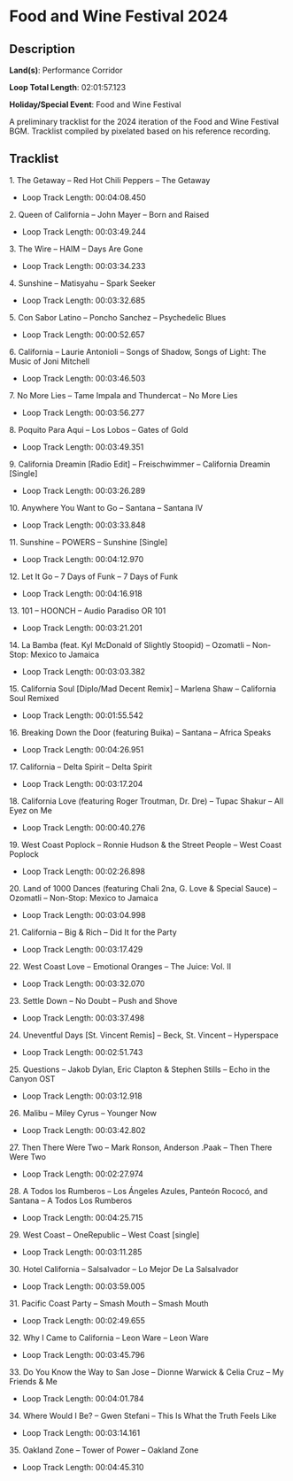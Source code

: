 # Food and Wine Festival 2024

## Description

**Land(s)**: Performance Corridor

**Loop Total Length**: 02:01:57.123

**Holiday/Special Event**: Food and Wine Festival

A preliminary tracklist for the 2024 iteration of the Food and Wine Festival BGM. Tracklist compiled by pixelated based on his reference recording.

## Tracklist

1\. The Getaway – Red Hot Chili Peppers – The Getaway

- Loop Track Length: 00:04:08.450

2\. Queen of California – John Mayer – Born and Raised

- Loop Track Length: 00:03:49.244

3\. The Wire – HAIM – Days Are Gone

- Loop Track Length: 00:03:34.233

4\. Sunshine – Matisyahu – Spark Seeker

- Loop Track Length: 00:03:32.685

5\. Con Sabor Latino – Poncho Sanchez – Psychedelic Blues

- Loop Track Length: 00:00:52.657

6\. California – Laurie Antonioli – Songs of Shadow, Songs of Light: The Music of Joni Mitchell

- Loop Track Length: 00:03:46.503

7\. No More Lies – Tame Impala and Thundercat – No More Lies

- Loop Track Length: 00:03:56.277

8\. Poquito Para Aqui – Los Lobos – Gates of Gold

- Loop Track Length: 00:03:49.351

9\. California Dreamin [Radio Edit] – Freischwimmer – California Dreamin [Single]

- Loop Track Length: 00:03:26.289

10\. Anywhere You Want to Go – Santana – Santana IV

- Loop Track Length: 00:03:33.848

11\. Sunshine – POWERS – Sunshine [Single]

- Loop Track Length: 00:04:12.970

12\. Let It Go – 7 Days of Funk – 7 Days of Funk

- Loop Track Length: 00:04:16.918

13\. 101 – HOONCH – Audio Paradiso OR 101

- Loop Track Length: 00:03:21.201

14\. La Bamba (feat. Kyl McDonald of Slightly Stoopid) – Ozomatli – Non-Stop: Mexico to Jamaica

- Loop Track Length: 00:03:03.382

15\. California Soul [Diplo/Mad Decent Remix] – Marlena Shaw – California Soul Remixed

- Loop Track Length: 00:01:55.542

16\. Breaking Down the Door (featuring Buika) – Santana – Africa Speaks

- Loop Track Length: 00:04:26.951

17\. California – Delta Spirit – Delta Spirit

- Loop Track Length: 00:03:17.204

18\. California Love (featuring Roger Troutman, Dr. Dre) – Tupac Shakur – All Eyez on Me

- Loop Track Length: 00:00:40.276

19\. West Coast Poplock – Ronnie Hudson & the Street People – West Coast Poplock

- Loop Track Length: 00:02:26.898

20\. Land of 1000 Dances (featuring Chali 2na, G. Love & Special Sauce) – Ozomatli – Non-Stop: Mexico to Jamaica

- Loop Track Length: 00:03:04.998

21\. California – Big & Rich – Did It for the Party

- Loop Track Length: 00:03:17.429

22\. West Coast Love – Emotional Oranges – The Juice: Vol. II

- Loop Track Length: 00:03:32.070

23\. Settle Down – No Doubt – Push and Shove

- Loop Track Length: 00:03:37.498

24\. Uneventful Days [St. Vincent Remis] – Beck, St. Vincent – Hyperspace

- Loop Track Length: 00:02:51.743

25\. Questions – Jakob Dylan, Eric Clapton & Stephen Stills – Echo in the Canyon OST

- Loop Track Length: 00:03:12.918

26\. Malibu – Miley Cyrus – Younger Now

- Loop Track Length: 00:03:42.802

27\. Then There Were Two – Mark Ronson, Anderson .Paak – Then There Were Two

- Loop Track Length: 00:02:27.974

28\. A Todos los Rumberos – Los Ángeles Azules, Panteón Rococó, and Santana – A Todos Los Rumberos

- Loop Track Length: 00:04:25.715

29\. West Coast – OneRepublic – West Coast [single]

- Loop Track Length: 00:03:11.285

30\. Hotel California – Salsalvador – Lo Mejor De La Salsalvador

- Loop Track Length: 00:03:59.005

31\. Pacific Coast Party – Smash Mouth – Smash Mouth

- Loop Track Length: 00:02:49.655

32\. Why I Came to California – Leon Ware – Leon Ware

- Loop Track Length: 00:03:45.796

33\. Do You Know the Way to San Jose – Dionne Warwick & Celia Cruz – My Friends & Me

- Loop Track Length: 00:04:01.784

34\. Where Would I Be? – Gwen Stefani – This Is What the Truth Feels Like

- Loop Track Length: 00:03:14.161

35\. Oakland Zone – Tower of Power – Oakland Zone

- Loop Track Length: 00:04:45.310
